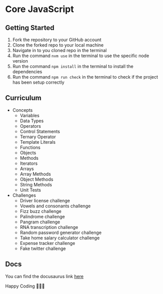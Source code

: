 # Core JavaScript

## Getting Started

1. Fork the repository to your GitHub account
2. Clone the forked repo to your local machine
3. Navigate in to you cloned repo in the terminal
4. Run the command `nvm use` in the terminal to use the specific node version
5. Run the command `npm install` in the terminal to install the dependencies
6. Run the command `npm run check` in the terminal to check if the project has been setup correctly

## Curriculum

- Concepts
  - Variables
  - Data Types
  - Operators
  - Control Statements
  - Ternary Operator
  - Template Literals
  - Functions
  - Objects
  - Methods
  - Iterators
  - Arrays
  - Array Methods
  - Object Methods
  - String Methods
  - Unit Tests
- Challenges
  - Driver license challenge
  - Vowels and consonants challenge
  - Fizz buzz challenge
  - Palindrome challenge
  - Pangram challenge
  - RNA transcription challenge
  - Random password generator challenge
  - Take home salary calculator challenge
  - Expense tracker challenge
  - Fake twitter challenge

## Docs

You can find the docusaurus link [here](https://core-javascript-docs.vercel.app/docs/core-javascript/intro)

Happy Coding 🚀🚀🚀
